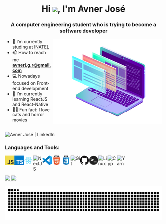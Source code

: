 
<h1 align="center">Hi  <img src="https://raw.githubusercontent.com/kaueMarques/kaueMarques/master/hi.gif" width="30px">, I'm Avner José</h1>
<h3 align="center">A computer engineering student who is trying to become a software developer</h3>

<img align="right" alt="Computer" width="350px" src="images/computer.png" />

- 📓️ I’m currently studing at [INATEL](https://inatel.br/home/)
- 📫 How to reach me **avnerj.g.r@gmail.com**
- 💻️ Nowadays focused on Front-end development
-  🌱 I’m currently learning ReactJS and React-Native
-  🧛‍♂️️ Fun fact: I love cats and horror movies 

## 

<a href="https://www.linkedin.com/in/avnerjose/">
  <img align="left" alt="Avner José | LinkedIn"  src="https://img.shields.io/badge/LinkedIn-0077B5?style=for-the-badge&logo=linkedin&logoColor=white" />
</a>
<br />

### Languages and Tools:
<img align="left" alt="JavaScript" width="30px" src="https://raw.githubusercontent.com/github/explore/80688e429a7d4ef2fca1e82350fe8e3517d3494d/topics/javascript/javascript.png" />
<img align="left" alt="JavaScript" width="30px" src="https://raw.githubusercontent.com/github/explore/80688e429a7d4ef2fca1e82350fe8e3517d3494d/topics/typescript/typescript.png" />
<img align="left" alt="React" width="30px" src="https://raw.githubusercontent.com/github/explore/80688e429a7d4ef2fca1e82350fe8e3517d3494d/topics/react/react.png" />
<img align="left" alt="NextJS" width="30px" src="https://cdn.jsdelivr.net/gh/devicons/devicon/icons/nextjs/nextjs-original.svg" />
<img align="left" alt="Visual Studio Code" width="30px" src="https://raw.githubusercontent.com/github/explore/80688e429a7d4ef2fca1e82350fe8e3517d3494d/topics/visual-studio-code/visual-studio-code.png" />
<img align="left" alt="HTML5" width="30px" src="https://raw.githubusercontent.com/github/explore/80688e429a7d4ef2fca1e82350fe8e3517d3494d/topics/html/html.png" />
<img align="left" alt="CSS3" width="30px" src="https://raw.githubusercontent.com/github/explore/80688e429a7d4ef2fca1e82350fe8e3517d3494d/topics/css/css.png" />
<img align="left" alt="Git" width="30px" src="https://cdn.jsdelivr.net/gh/devicons/devicon/icons/git/git-original.svg" />
<img align="left" alt="GitHub" width="30px" src="https://raw.githubusercontent.com/github/explore/78df643247d429f6cc873026c0622819ad797942/topics/github/github.png" />
<img align="left" alt="Terminal" width="30px" src="https://raw.githubusercontent.com/github/explore/80688e429a7d4ef2fca1e82350fe8e3517d3494d/topics/terminal/terminal.png" />
<img align="left" alt="Linux" width="30px" src="https://cdn.jsdelivr.net/gh/devicons/devicon/icons/linux/linux-original.svg" />
<img align="left" alt="Cpp" width="30px"  src="https://cdn.jsdelivr.net/gh/devicons/devicon/icons/cplusplus/cplusplus-original.svg" />
<img align="left" alt="Yarn" width="30px" src="https://cdn.jsdelivr.net/gh/devicons/devicon/icons/yarn/yarn-original.svg" />

<br />
<br />

##

<div>
  <a href="https://github.com/avnerjose">
  <img height="180em" src="https://github-readme-stats.vercel.app/api?username=avnerjose&show_icons=true&theme=tokyonight&include_all_commits=true&count_private=true&hide_border=true"/>
  <img height="180em" src="https://github-readme-stats.vercel.app/api/top-langs/?username=avnerjose&layout=compact&langs_count=7&theme=tokyonight&hide_border=true"/>
</div>
  
![Snake animation](https://github.com/avnerjose/avnerjose/blob/output/github-contribution-grid-snake.svg)
  
  

[linkedin]: https://www.linkedin.com/in/avnerjose/
